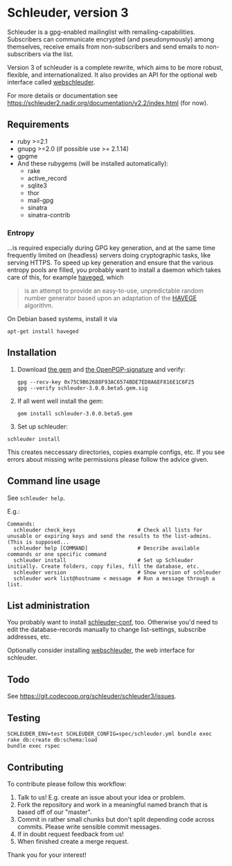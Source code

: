 Schleuder, version 3
======================================

Schleuder is a gpg-enabled mailinglist with remailing-capabilities. Subscribers can communicate encrypted (and pseudonymously) among themselves, receive emails from non-subscribers and send emails to non-subscribers via the list.

Version 3 of schleuder is a complete rewrite, which aims to be more robust, flexible, and internationalized. It
also provides an API for the optional web interface called [webschleuder](https://git.codecoop.org/schleuder/webschleuder3).

For more details or documentation see <https://schleuder2.nadir.org/documentation/v2.2/index.html> (for now).

Requirements
------------
* ruby  >=2.1
* gnupg >=2.0 (if possible use >= 2.1.14)
* gpgme
* And these rubygems (will be installed automatically):
  * rake
  * active_record
  * sqlite3
  * thor
  * mail-gpg
  * sinatra
  * sinatra-contrib


### Entropy
...is required especially during GPG key generation, and at the same time frequently limited on (headless) servers doing cryptographic tasks, like serving HTTPS. To speed up key generation and ensure that the various entropy pools are filled, you probably want to install a daemon which takes care of this, for example [haveged](http://www.issihosts.com/haveged/), which

> is an attempt to provide an easy-to-use, unpredictable random number generator based upon an adaptation of the [HAVEGE](http://www.irisa.fr/caps/projects/hipsor/) algorithm.

On Debian based systems, install it via

    apt-get install haveged


Installation
------------
1. Download [the gem](https://git.codecoop.org/schleuder/schleuder3/raw/master/gems/schleuder-3.0.0.beta5.gem) and [the OpenPGP-signature](https://git.codecoop.org/schleuder/schleuder3/raw/master/gems/schleuder-3.0.0.beta5.gem.sig) and verify:
   ```
   gpg --recv-key 0x75C9B62688F93AC6574BDE7ED8A6EF816E1C6F25
   gpg --verify schleuder-3.0.0.beta5.gem.sig
   ```

2. If all went well install the gem:
   ```
   gem install schleuder-3.0.0.beta5.gem
   ```

3. Set up schleuder:
  ```
  schleuder install
  ```
  This creates neccessary directories, copies example configs, etc. If you see errors about missing write permissions please follow the advice given.


Command line usage
-----------------

See `schleuder help`.

E.g.:

    Commands:
      schleuder check_keys                    # Check all lists for unusable or expiring keys and send the results to the list-admins. (This is supposed...
      schleuder help [COMMAND]                # Describe available commands or one specific command
      schleuder install                       # Set up Schleuder initially. Create folders, copy files, fill the database, etc.
      schleuder version                       # Show version of schleuder
      schleuder work list@hostname < message  # Run a message through a list.

List administration
-------------------

You probably want to install
[schleuder-conf](https://git.codecoop.org/schleuder/schleuder-conf), too.
Otherwise you'd need to edit the database-records manually to change
list-settings, subscribe addresses, etc.

Optionally consider installing
[webschleuder](https://git.codecoop.org/schleuder/webschleuder3), the web
interface for schleuder.



Todo
----

See <https://git.codecoop.org/schleuder/schleuder3/issues>.

Testing
-------

    SCHLEUDER_ENV=test SCHLEUDER_CONFIG=spec/schleuder.yml bundle exec rake db:create db:schema:load
    bundle exec rspec


Contributing
------------

To contribute please follow this workflow:

1. Talk to us! E.g. create an issue about your idea or problem.
2. Fork the repository and work in a meaningful named branch that is based off of our "master".
3. Commit in rather small chunks but don't split depending code across commits. Please write sensible commit messages.
4. If in doubt request feedback from us!
5. When finished create a merge request.


Thank you for your interest!
